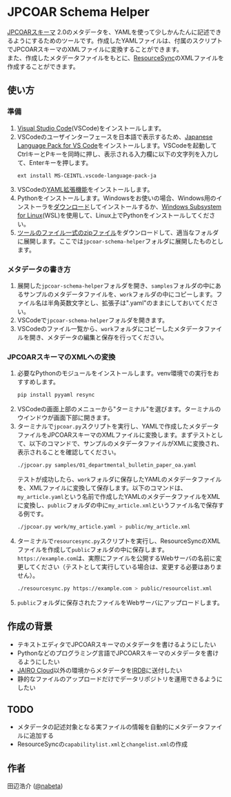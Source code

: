 # JPCOAR Schema Helper

[JPCOARスキーマ](https://schema.irdb.nii.ac.jp/ja/schema) 2.0のメタデータを、YAMLを使って少しかんたんに記述できるようにするためのツールです。作成したYAMLファイルは、付属のスクリプトでJPCOARスキーマのXMLファイルに変換することができます。  
また、作成したメタデータファイルをもとに、[ResourceSync](https://www.openarchives.org/rs/1.1/resourcesync)のXMLファイルを作成することができます。

## 使い方

### 準備

1. [Visual Studio Code](https://code.visualstudio.com/)(VSCode)をインストールします。
1. VSCodeのユーザインターフェースを日本語で表示するため、[Japanese Language Pack for VS Code](https://marketplace.visualstudio.com/items?itemName=MS-CEINTL.vscode-language-pack-ja)をインストールします。VSCodeを起動してCtrlキーとPキーを同時に押し、表示される入力欄に以下の文字列を入力して、Enterキーを押します。
    ```
    ext install MS-CEINTL.vscode-language-pack-ja
    ```
1. VSCodeの[YAML拡張機能](https://marketplace.visualstudio.com/items?itemName=redhat.vscode-yaml)をインストールします。
1. Pythonをインストールします。Windowsをお使いの場合、Windows用のインストーラを[ダウンロード](https://www.python.org/downloads/)してインストールするか、[Windows Subsystem for Linux](https://learn.microsoft.com/ja-jp/windows/wsl/install)(WSL)を使用して、Linux上でPythonをインストールしてください。
1. [ツールのファイル一式のzipファイル](https://github.com/nabeta/jpcoar-schema-helper/archive/refs/heads/main.zip)をダウンロードして、適当なフォルダに展開します。ここでは`jpcoar-schema-helper`フォルダに展開したものとします。

### メタデータの書き方

1. 展開した`jpcoar-schema-helper`フォルダを開き、`samples`フォルダの中にあるサンプルのメタデータファイルを、`work`フォルダの中にコピーします。ファイル名は半角英数文字とし、拡張子は".yaml"のままにしておいてください。
1. VSCodeで`jpcoar-schema-helper`フォルダを開きます。
1. VSCodeのファイル一覧から、`work`フォルダにコピーしたメタデータファイルを開き、メタデータの編集と保存を行ってください。

### JPCOARスキーマのXMLへの変換　

1. 必要なPythonのモジュールをインストールします。venv環境での実行をおすすめします。
    ```sh
    pip install pyyaml resync
    ```
1. VSCodeの画面上部のメニューから"ターミナル"を選びます。ターミナルのウインドウが画面下部に開きます。
1. ターミナルで`jpcoar.py`スクリプトを実行し、YAMLで作成したメタデータファイルをJPCOARスキーマのXMLファイルに変換します。まずテストとして、以下のコマンドで、サンプルのメタデータファイルがXMLに変換され、表示されることを確認してください。
    ```sh
    ./jpcoar.py samples/01_departmental_bulletin_paper_oa.yaml
    ```
    テストが成功したら、`work`フォルダに保存したYAMLのメタデータファイルを、XMLファイルに変換して保存します。以下のコマンドは、`my_article.yaml`という名前で作成したYAMLのメタデータファイルをXMLに変換し、`public`フォルダの中に`my_article.xml`というファイル名で保存する例です。
    ```sh
    ./jpcoar.py work/my_article.yaml > public/my_article.xml
    ```
1. ターミナルで`resourcesync.py`スクリプトを実行し、ResourceSyncのXMLファイルを作成して`public`フォルダの中に保存します。`https://example.com`は、実際にファイルを公開するWebサーバの名前に変更してください（テストとして実行している場合は、変更する必要はありません）。
    ```sh
    ./resourcesync.py https://example.com > public/resourcelist.xml
    ```
1. `public`フォルダに保存されたファイルをWebサーバにアップロードします。

## 作成の背景

- テキストエディタでJPCOARスキーマのメタデータを書けるようにしたい
- Pythonなどのプログラミング言語でJPCOARスキーマのメタデータを書けるようにしたい
- [JAIRO Cloud](https://jpcoar.repo.nii.ac.jp/page/42)以外の環境からメタデータを[IRDB](https://irdb.nii.ac.jp/)に送付したい
- 静的なファイルのアップロードだけでデータリポジトリを運用できるようにしたい

## TODO

- メタデータの記述対象となる実ファイルの情報を自動的にメタデータファイルに追加する
- ResourceSyncの`capabilitylist.xml`と`changelist.xml`の作成

## 作者

田辺浩介 ([@nabeta](https://github.com/nabeta))
